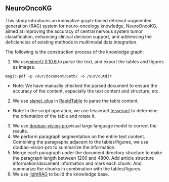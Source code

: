 NeuroOncoKG
---
This study introduces an innovative graph-based retrieval-augmented generation (RAG) system for neuro-oncology knowledge, 
NeuroOncoKG, aimed at improving the accuracy of central nervous system tumor classification, enhancing clinical decision 
support, and addressing the deficiencies of existing methods in multimodal data integration.

The following is the construction process of the knowledge graph:
1. We use[minerU 0.10.6 ](https://github.com/opendatalab/mineru)to parse the text, and export the tables and figures as images.
```shell
magic-pdf -p /our/document/path/ -o /our/outdir
```
- Note: We have manually checked the parsed document to ensure the accuracy of the content, especially the text content and structure, etc.
2. We use [slanet_plus](https://github.com/PaddlePaddle/PaddleX/blob/release/3.0-beta1/docs/module_usage/tutorials/ocr_modules/table_structure_recognition.md) in [RapidTable](https://github.com/RapidAI/RapidTable) to parse the table content.
- Note: In the script operation, we use tesseract [tesseract](https://github.com/tesseract-ocr/tesseract) to determine the orientation of the table and rotate it.
3. We use [doubao-vision-pro](https://www.volcengine.com/docs/82379/)visual large language model to correct the results.
4. We perform paragraph segmentation on the entire text content. Combining the paragraphs adjacent to the tables/figures, we use doubao-vision-pro to summarize the information.
5. Merge each paragraph under the document directory structure to make the paragraph length between 1200 and 4800. Add article structure information/document information and mark each chunk. And summarize the chunks in combination with the tables/figures.
6. We use [lightRAG](https://github.com/HKUDS/LightRAG) to build the knowledge base.
